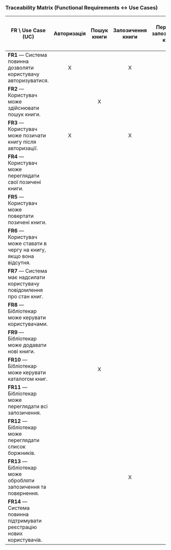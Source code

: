 ### Traceability Matrix (Functional Requirements ↔ Use Cases)

| FR \ Use Case (UC) | Авторизація | Пошук книги | Запозичення книги | Перегляд запозичених книг | Повернення книги | Стати в чергу за книгою | Перегляд черги | Отримування сповіщень | Реєстрація нових клієнтів | Управління користувачами | Додавання нових книжок | Управління каталогом | Перегляд всіх запозичень | Перегляд всіх боржників | Обробка запозичень | Обробка повернень |
|---|:---:|:---:|:---:|:---:|:---:|:---:|:---:|:---:|:---:|:---:|:---:|:---:|:---:|:---:|:---:|:---:|
| **FR1** — Система повинна дозволяти користувачу авторизуватися. | X |  | X | X |  | X |  |  |  |  |  |  |  |  |  |  |
| **FR2** — Користувач може здійснювати пошук книги. |  | X |  |  |  |  |  |  |  |  |  | X |  |  |  |  |
| **FR3** — Користувач може позичати книгу після авторизації. | X |  | X |  |  |  |  |  |  |  |  |  | X |  | X |  |
| **FR4** — Користувач може переглядати свої позичені книги. |  |  |  | X |  |  |  |  |  |  |  |  | X |  |  |  |
| **FR5** — Користувач може повертати позичені книги. |  |  |  |  | X |  |  |  |  |  |  |  |  |  |  | X |
| **FR6** — Користувач може ставати в чергу на книгу, якщо вона відсутня. |  |  |  |  |  | X | X | X |  |  |  |  |  |  |  |  |
| **FR7** — Система має надсилати користувачу повідомлення про стан книг. |  |  |  |  |  | X | X | X |  |  |  |  |  |  |  |  |
| **FR8** — Бібліотекар може керувати користувачами. |  |  |  |  |  |  |  |  | X | X |  |  |  |  |  |  |
| **FR9** — Бібліотекар може додавати нові книги. |  |  |  |  |  |  |  |  |  |  | X | X |  |  |  |  |
| **FR10** — Бібліотекар може керувати каталогом книг. |  | X |  |  |  |  |  |  |  |  | X | X |  |  |  |  |
| **FR11** — Бібліотекар може переглядати всі запозичення. |  |  |  |  |  |  |  |  |  |  |  |  | X |  | X |  |
| **FR12** — Бібліотекар може переглядати список боржників. |  |  |  |  |  |  |  |  |  |  |  |  |  | X |  |  |
| **FR13** — Бібліотекар може обробляти запозичення та повернення. |  |  | X |  | X |  |  |  |  |  |  |  | X |  | X | X |
| **FR14** — Система повинна підтримувати реєстрацію нових користувачів. |  |  |  |  |  |  |  |  | X | X |  |  |  |  |  |  |
